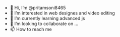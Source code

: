 - 👋 Hi, I’m @pritamsoni8465
- 👀 I’m interested in web designes and video editing
- 🌱 I’m currently learning advanced js 
- 💞️ I’m looking to collaborate on ...
- 📫 How to reach me 

<!---
pritamsoni8465/pritamsoni8465 is a ✨ special ✨ repository because its `README.md` (this file) appears on your GitHub profile.
You can click the Preview link to take a look at your changes.
--->
